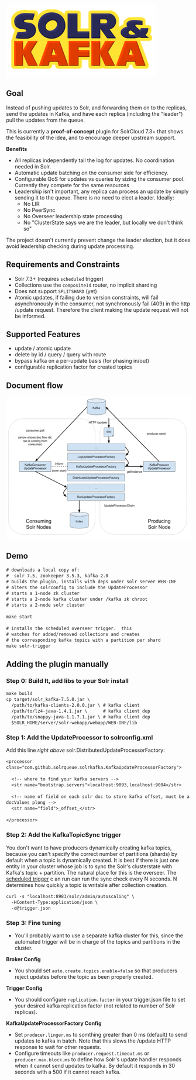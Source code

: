 ![logo](docs/solr_kafka_bevel.png)



## Goal
Instead of pushing updates to Solr, and forwarding them on to the replicas, send the updates in Kafka,
and have each replica (including the "leader") pull the updates from the queue.

This is currently a **proof-of-concept** plugin for SolrCloud 7.3+ that shows the feasibility of the
idea, and to encourage deeper upstream support.



**Benefits**

- All replicas independently tail the log for updates.  No coordination needed in Solr.
- Automatic update batching on the consumer side for efficiency.
- Configurable QoS for updates vs queries by sizing the consumer pool.
  Currently they compete for the same resources
- Leadership isn't important, any replica can process an update by simply sending it to the queue.
  There is no need to elect a leader.  Ideally:
  - No LIR
  - No PeerSync
  - No Overseer leadership state processing
  - No "ClusterState says we are the leader, but locally we don't think so"

The project doesn't currently prevent change the leader election, but it does
avoid leadership checking during update processing.


## Requirements and Constraints
- Solr 7.3+ (requires `scheduled` trigger)
- Collections use the `compositeId` router, no implicit sharding
- Does not support `SPLITSHARD` (yet)
- Atomic updates, if failing due to version constraints, will fail asynchronously in the consumer,
  not synchronously fail (409) in the http /update request.  Therefore the client making the update
  request will not be informed.

## Supported Features
- update / atomic update
- delete by id / query / query with route
- bypass kafka on a per-update basis (for phasing in/out)
- configurable replication factor for created topics

## Document flow
![doc_flow](docs/KafkaUpdateProcessorFactory.png)

## Demo
```
# downloads a local copy of:
#  solr 7.5, zookeeper 3.5.3, kafka-2.0
# builds the plugin, installs with deps under solr server WEB-INF
# alters the solrconfig to include the UpdateProcessor
# starts a 1-node zk cluster
# starts a 2-node kafka cluster under /kafka zk chroot
# starts a 2-node solr cluster

make start

# installs the scheduled overseer trigger.  this
# watches for added/removed collections and creates
# the corresponding kafka topics with a partition per shard
make solr-trigger
```


## Adding the plugin manually

### Step 0: Build It, add libs to your Solr install
```
make build
cp target/solr_kafka-7.5.0.jar \
  /path/to/kafka-clients-2.0.0.jar \ # kafka client
  /path/to/lz4-java-1.4.1.jar \      # kafka client dep
  /path/to/snappy-java-1.1.7.1.jar \ # kafka client dep
  $SOLR_HOME/server/solr-webapp/webapp/WEB-INF/lib
```

### Step 1: Add the UpdateProcessor to solrconfig.xml

Add this line _right above_ solr.DistributedUpdateProcessorFactory:

```
<processor class="com.github.solrqueue.solrkafka.KafkaUpdateProcessorFactory">

  <!-- where to find your kafka servers -->
  <str name="bootstrap.servers">localhost:9093,localhost:9094</str>

  <!-- name of field on each solr doc to store kafka offset, must be a docValues plong -->
  <str name="field">_offset_</str>

</processor>
```

### Step 2: Add the KafkaTopicSync trigger

You don't want to have producers dynamically creating kafka topics, because you can't specify the
correct number of partitions (shards) by default when a topic is dynamically created.  It is best if
there is just one entity in your cluster whose job is to sync the Solr's clusterstate with Kafka's
topic + partition.  The natural place for this is the overseer. The
[scheduled trigger](https://lucene.apache.org/solr/guide/7_3/solrcloud-autoscaling-triggers.html) c
an run can run the sync check every N seconds.  N determines how quickly a topic is writable after
collection creation.

```
curl -s "localhost:8983/solr/admin/autoscaling" \
  -HContent-Type:application/json \
  -d@trigger.json
```


### Step 3: Fine tuning

- You'll probably want to use a separate kafka cluster for this, since the automated trigger will be
  in charge of the topics and partitions in the cluster.

**Broker Config**

- You should set `auto.create.topics.enable=false` so that producers reject updates before the topic
  as been properly created.

**Trigger Config**

- You should configure `replication.factor` in your trigger.json file to set your desired kafka
  replication factor (not related to number of Solr replicas).


**KafkaUpdateProcessorFactory Config**

- Set `producer.linger.ms` to somthing greater than 0 ms (default) to send updates to kafka in batch.
  Note that this slows the /update HTTP response to wait for other requests.
- Configure timeouts like `producer.request.timeout.ms` or `producer.max.block.ms` to define how
  Solr's update handler responds when it cannot send updates to kafka.  By default it responds in
  30 seconds with a 500 if it cannot reach kafka.
